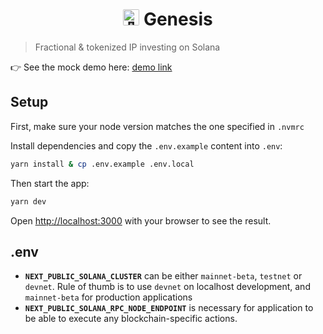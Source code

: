 <h1 align="center"><img alt="🥚" src="https://i.ibb.co/4ZLv0Xj/genesis-logo.png" width="auto" height="26px" style="border-radius:2px;margin-bottom:-6px;"/>&nbsp;Genesis</h1>

> Fractional & tokenized IP investing on Solana

👉 See the mock demo here: [demo link](https://genesis-app-web.vercel.app/invest)

## Setup

First, make sure your node version matches the one specified in `.nvmrc`

Install dependencies and copy the `.env.example` content into `.env`:

```bash
yarn install & cp .env.example .env.local
```

Then start the app:

```bash
yarn dev
```

Open [http://localhost:3000](http://localhost:3000) with your browser to see the result.

## .env

- **`NEXT_PUBLIC_SOLANA_CLUSTER`** can be either `mainnet-beta`, `testnet` or `devnet`. Rule of thumb is to use `devnet` on localhost development, and `mainnet-beta` for production applications
- **`NEXT_PUBLIC_SOLANA_RPC_NODE_ENDPOINT`** is necessary for application to be able to execute any blockchain-specific actions.
